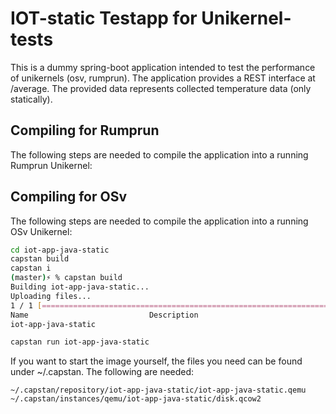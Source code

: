 # IOT-static Testapp for Unikernel-tests

This is a dummy spring-boot application intended to test the performance of unikernels (osv, rumprun).
The application provides a REST interface at /average. The provided data represents collected temperature data (only statically).



## Compiling for Rumprun

The following steps are needed to compile the application into a running Rumprun Unikernel:



## Compiling for OSv

The following steps are needed to compile the application into a running OSv Unikernel:


```sh
cd iot-app-java-static
capstan build
capstan i
(master)⚡ % capstan build                                                                           /lnk/da/Praxis/iot-app-java-static
Building iot-app-java-static...
Uploading files...
1 / 1 [===========================================================================================================================] 100.00 % (master)⚡ % capstan i                                                                                     /lnk/da/Praxis/iot-app-java-static
Name                           Description                                        Version                   Created        
iot-app-java-static

capstan run iot-app-java-static
```

If you want to start the image yourself, the files you need can be found under ~/.capstan. The following are needed:

```
~/.capstan/repository/iot-app-java-static/iot-app-java-static.qemu
~/.capstan/instances/qemu/iot-app-java-static/disk.qcow2
```

